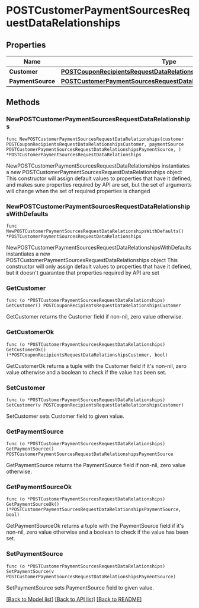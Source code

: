 # POSTCustomerPaymentSourcesRequestDataRelationships

## Properties

Name | Type | Description | Notes
------------ | ------------- | ------------- | -------------
**Customer** | [**POSTCouponRecipientsRequestDataRelationshipsCustomer**](POSTCouponRecipientsRequestDataRelationshipsCustomer.md) |  | 
**PaymentSource** | [**POSTCustomerPaymentSourcesRequestDataRelationshipsPaymentSource**](POSTCustomerPaymentSourcesRequestDataRelationshipsPaymentSource.md) |  | 

## Methods

### NewPOSTCustomerPaymentSourcesRequestDataRelationships

`func NewPOSTCustomerPaymentSourcesRequestDataRelationships(customer POSTCouponRecipientsRequestDataRelationshipsCustomer, paymentSource POSTCustomerPaymentSourcesRequestDataRelationshipsPaymentSource, ) *POSTCustomerPaymentSourcesRequestDataRelationships`

NewPOSTCustomerPaymentSourcesRequestDataRelationships instantiates a new POSTCustomerPaymentSourcesRequestDataRelationships object
This constructor will assign default values to properties that have it defined,
and makes sure properties required by API are set, but the set of arguments
will change when the set of required properties is changed

### NewPOSTCustomerPaymentSourcesRequestDataRelationshipsWithDefaults

`func NewPOSTCustomerPaymentSourcesRequestDataRelationshipsWithDefaults() *POSTCustomerPaymentSourcesRequestDataRelationships`

NewPOSTCustomerPaymentSourcesRequestDataRelationshipsWithDefaults instantiates a new POSTCustomerPaymentSourcesRequestDataRelationships object
This constructor will only assign default values to properties that have it defined,
but it doesn't guarantee that properties required by API are set

### GetCustomer

`func (o *POSTCustomerPaymentSourcesRequestDataRelationships) GetCustomer() POSTCouponRecipientsRequestDataRelationshipsCustomer`

GetCustomer returns the Customer field if non-nil, zero value otherwise.

### GetCustomerOk

`func (o *POSTCustomerPaymentSourcesRequestDataRelationships) GetCustomerOk() (*POSTCouponRecipientsRequestDataRelationshipsCustomer, bool)`

GetCustomerOk returns a tuple with the Customer field if it's non-nil, zero value otherwise
and a boolean to check if the value has been set.

### SetCustomer

`func (o *POSTCustomerPaymentSourcesRequestDataRelationships) SetCustomer(v POSTCouponRecipientsRequestDataRelationshipsCustomer)`

SetCustomer sets Customer field to given value.


### GetPaymentSource

`func (o *POSTCustomerPaymentSourcesRequestDataRelationships) GetPaymentSource() POSTCustomerPaymentSourcesRequestDataRelationshipsPaymentSource`

GetPaymentSource returns the PaymentSource field if non-nil, zero value otherwise.

### GetPaymentSourceOk

`func (o *POSTCustomerPaymentSourcesRequestDataRelationships) GetPaymentSourceOk() (*POSTCustomerPaymentSourcesRequestDataRelationshipsPaymentSource, bool)`

GetPaymentSourceOk returns a tuple with the PaymentSource field if it's non-nil, zero value otherwise
and a boolean to check if the value has been set.

### SetPaymentSource

`func (o *POSTCustomerPaymentSourcesRequestDataRelationships) SetPaymentSource(v POSTCustomerPaymentSourcesRequestDataRelationshipsPaymentSource)`

SetPaymentSource sets PaymentSource field to given value.



[[Back to Model list]](../README.md#documentation-for-models) [[Back to API list]](../README.md#documentation-for-api-endpoints) [[Back to README]](../README.md)


